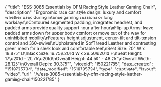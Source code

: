 {
    "title": "ESS-3085 Essentials by OFM Racing Style Leather Gaming Chair",
    "description": "Ergonomic race car style design: luxury and comfort whether used during intense gaming sessions or long workdays\nContoured segmented padding, integrated headrest, and padded arms provide quality support hour after hour\nFlip-up Arms: leave padded arms down for upper body comfort or move out of the way for uninhibited mobility\nFeatures height adjustment, center-tilt and tilt-tension control and 360-swivel\nUpholstered in SofThread Leather and contrasting green mesh for a sleek look and comfortable feel\nSeat Size: 20\" W x 18.875\" D\nBack Size: 19.75\u201d W x 29.50\u201d H\nSeat Height: 17\u201d - 20.75\u201d\nOverall Height: 44.50\" - 48.25\"\nOverall Width: 28.125\"\nOverall Depth: 30.375\"",
    "videoid": "150221785",
    "date_created": "1518735734",
    "date_modified": "1518735734",
    "type": "captivate",
    "layout": "video",
    "url": "\/v\/ess-3085-essentials-by-ofm-racing-style-leather-gaming-chair\/150221785"
}